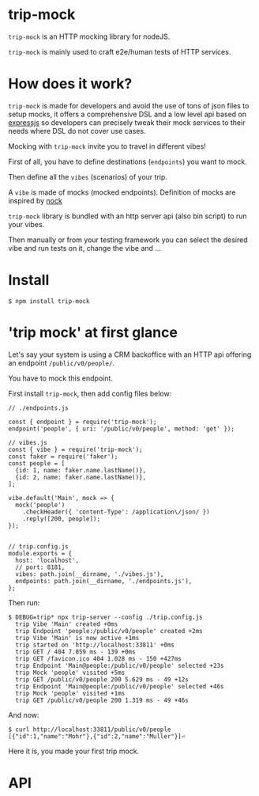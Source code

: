 # trip-mock

`trip-mock` is an HTTP mocking library for nodeJS.

`trip-mock` is mainly used to craft e2e/human tests of HTTP services.

# How does it work?

`trip-mock` is made for developers and avoid the use of tons of json files to setup mocks, it offers a comprehensive DSL and a low level api based on [expressjs](http://expressjs.com) so developers can precisely tweak their mock services to their needs where DSL do not cover use cases.

Mocking with `trip-mock` invite you to travel in different vibes!

First of all, you have to define destinations (`endpoints`) you want to mock.

Then define all the `vibes` (scenarios) of your trip.

A `vibe` is made of mocks (mocked endpoints). Definition of mocks are inspired by [nock](https://github.com/node-nock/nock)

`trip-mock` library is bundled with an http server api (also bin script) to run your vibes.

Then manually or from your testing framework you can select the desired vibe and run tests on it, change the vibe and ...

# Install

```
$ npm install trip-mock
```

# 'trip mock' at first glance

Let's say your system is using a CRM backoffice with an HTTP api offering an endpoint `/public/v0/people/`.

You have to mock this endpoint.

First install `trip-mock`, then add config files below: 

```
// ./endpoints.js

const { endpoint } = require('trip-mock');
endpoint('people', { uri: '/public/v0/people', method: 'get' });

// vibes.js
const { vibe } = require('trip-mock');
const faker = require('faker');
const people = [
  {id: 1, name: faker.name.lastName()},
  {id: 2, name: faker.name.lastName()},
];

vibe.default('Main', mock => {
  mock('people')
    .checkHeader({ 'content-Type': /application\/json/ })
    .reply([200, people]);
});


// trip.config.js
module.exports = {
  host: 'localhost',
  // port: 8181,
  vibes: path.join(__dirname, './vibes.js'),
  endpoints: path.join(__dirname, './endpoints.js'),
};
```

Then run:

```
$ DEBUG=trip* npx trip-server --config ./trip.config.js 
  trip Vibe 'Main' created +0ms
  trip Endpoint 'people:/public/v0/people' created +2ms
  trip Vibe 'Main' is now active +1ms
  trip started on 'http://localhost:33811' +0ms
  trip GET / 404 7.059 ms - 139 +0ms
  trip GET /favicon.ico 404 1.028 ms - 150 +427ms
  trip Endpoint 'Main@people:/public/v0/people' selected +23s
  trip Mock 'people' visited +5ms
  trip GET /public/v0/people 200 5.629 ms - 49 +12s
  trip Endpoint 'Main@people:/public/v0/people' selected +46s
  trip Mock 'people' visited +1ms
  trip GET /public/v0/people 200 1.319 ms - 49 +46s
```

And now:

```
$ curl http://localhost:33811/public/v0/people
[{"id":1,"name":"Mohr"},{"id":2,"name":"Muller"}]⏎                    
```
Here it is, you made your first trip mock.

# API


